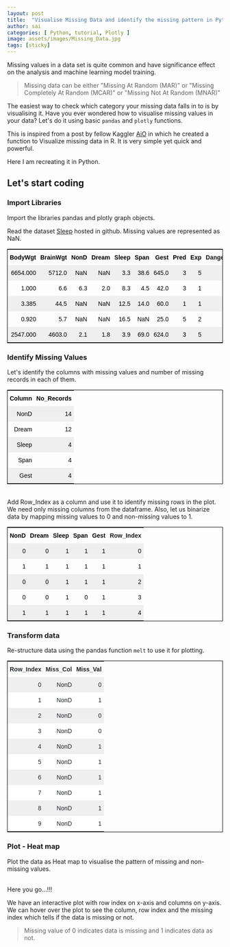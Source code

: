 ```yaml
---
layout: post
title:  "Visualise Missing Data and identify the missing pattern in Python"
author: sai
categories: [ Python, tutorial, Plotly ]
image: assets/images/Missing_Data.jpg
tags: [sticky]
---
```


Missing values in a data set is quite common and have significance effect on the analysis and machine learning model training.

> Missing data can be either "Missing At Random (MAR)" or "Missing Completely At Random (MCAR)" or "Missing Not At Random (MNAR)"

The easiest way to check which category your missing data falls in to is by visualising it. Have you ever wondered how to visualise missing values in your data? Let's do it using basic `pandas` and `plotly` functions. 

This is inspired from a post by fellow Kaggler [AiO](https://www.kaggle.com/notaapple) in which he created a function to Visualize missing data in R. It is very simple yet quick and powerful.

Here I am recreating it in Python.

## Let's start coding
### Import Libraries

Import the libraries pandas and plotly graph objects.
<br/>
<!-- Gist: Import libraries Start-->
<script src="https://gist.github.com/opendatavis/108f3ebfc2bf4835329340fd354d58f1.js"></script>
<!-- Gist: Import libraries End-->
Read the dataset [Sleep](https://raw.githubusercontent.com/opendatavis/opendatavis.github.io/master/Data/Sleep_Data.csv) hosted in github. Missing values are represented as NaN.
<br/>
<!-- Gist: Read data Start-->
<script src="https://gist.github.com/opendatavis/40a95f13ea7fcb069d90f579f10ba5bf.js"></script>
<!-- Gist: Read data End-->
<!-- HTML: Head Data Start-->
<center>
    <div>
        <style type="text/css">
            .tg  {border-collapse:collapse;border-color:black;border-spacing:0;border-style:solid;border-width:1px;}
            .tg td{border-style:solid;border-width:0px;font-family:Arial, sans-serif;font-size:14px;overflow:hidden;
              padding:10px 5px;word-break:normal;}
              .tg th{border-style:solid;border-width:0px;font-family:Arial, sans-serif;font-size:14px;font-weight:normal;
                  overflow:hidden;padding:10px 5px;word-break:normal;}
                  .tg .tg-ayo4{background-color:#efefef;border-color:#ffffff;color:rgb(0, 0, 0);text-align:right;vertical-align:top}
                  .tg .tg-06ar{border-color:#ffffff;color:rgb(0, 0, 0);font-weight:bold;text-align:right;vertical-align:top}
                  .tg .tg-h25s{border-color:#ffffff;font-weight:bold;text-align:right;vertical-align:top}
                  .tg .tg-zyvm{border-color:#ffffff;color:rgb(0, 0, 0);text-align:right;vertical-align:top}
              </style>
              <table class="tg">
                  <tr>
                    <th class="tg-06ar">BodyWgt</th>
                    <th class="tg-06ar">BrainWgt</th>
                    <th class="tg-06ar">NonD</th>
                    <th class="tg-06ar">Dream</th>
                    <th class="tg-06ar">Sleep</th>
                    <th class="tg-06ar">Span</th>
                    <th class="tg-06ar">Gest</th>
                    <th class="tg-06ar">Pred</th>
                    <th class="tg-06ar">Exp</th>
                    <th class="tg-h25s">Danger</th>
                </tr>
                <tr>
                    <td class="tg-ayo4">6654.000</td>
                    <td class="tg-ayo4">5712.0</td>
                    <td class="tg-ayo4">NaN</td>
                    <td class="tg-ayo4">NaN</td>
                    <td class="tg-ayo4">3.3</td>
                    <td class="tg-ayo4">38.6</td>
                    <td class="tg-ayo4">645.0</td>
                    <td class="tg-ayo4">3</td>
                    <td class="tg-ayo4">5</td>
                    <td class="tg-ayo4">3</td>
                </tr>
                <tr>
                    <td class="tg-zyvm">1.000</td>
                    <td class="tg-zyvm">6.6</td>
                    <td class="tg-zyvm">6.3</td>
                    <td class="tg-zyvm">2.0</td>
                    <td class="tg-zyvm">8.3</td>
                    <td class="tg-zyvm">4.5</td>
                    <td class="tg-zyvm">42.0</td>
                    <td class="tg-zyvm">3</td>
                    <td class="tg-zyvm">1</td>
                    <td class="tg-zyvm">3</td>
                </tr>
                <tr>
                    <td class="tg-ayo4">3.385</td>
                    <td class="tg-ayo4">44.5</td>
                    <td class="tg-ayo4">NaN</td>
                    <td class="tg-ayo4">NaN</td>
                    <td class="tg-ayo4">12.5</td>
                    <td class="tg-ayo4">14.0</td>
                    <td class="tg-ayo4">60.0</td>
                    <td class="tg-ayo4">1</td>
                    <td class="tg-ayo4">1</td>
                    <td class="tg-ayo4">1</td>
                </tr>
                <tr>
                    <td class="tg-zyvm">0.920</td>
                    <td class="tg-zyvm">5.7</td>
                    <td class="tg-zyvm">NaN</td>
                    <td class="tg-zyvm">NaN</td>
                    <td class="tg-zyvm">16.5</td>
                    <td class="tg-zyvm">NaN</td>
                    <td class="tg-zyvm">25.0</td>
                    <td class="tg-zyvm">5</td>
                    <td class="tg-zyvm">2</td>
                    <td class="tg-zyvm">3</td>
                </tr>
                <tr>
                    <td class="tg-ayo4">2547.000</td>
                    <td class="tg-ayo4">4603.0</td>
                    <td class="tg-ayo4">2.1</td>
                    <td class="tg-ayo4">1.8</td>
                    <td class="tg-ayo4">3.9</td>
                    <td class="tg-ayo4">69.0</td>
                    <td class="tg-ayo4">624.0</td>
                    <td class="tg-ayo4">3</td>
                    <td class="tg-ayo4">5</td>
                    <td class="tg-ayo4">4</td>
                </tr>
            </table>
        </div>
    </center>
<!-- HTML: Head Data End-->

### Identify Missing Values

Let's identify the columns with missing values and number of missing records in each of them.
<br/>
<!-- Gist: Find Missing data Start-->
<script src="https://gist.github.com/opendatavis/169f1c6fcd44885a2841b314b745fdd9.js"></script>
<!-- Gist: Find Missing data End-->
<!-- HTML: Missing Data Table Start-->
<center>
    <div>
        <style type="text/css">
            .tg  {border-collapse:collapse;border-color:black;border-spacing:0;border-style:solid;border-width:1px;}
            .tg td{border-style:solid;border-width:0px;font-family:Arial, sans-serif;font-size:14px;overflow:hidden;padding:4px 6px;
              word-break:normal;}
              .tg th{border-style:solid;border-width:0px;font-family:Arial, sans-serif;font-size:14px;font-weight:normal;
                  overflow:hidden;padding:4px 6px;word-break:normal;}
                  .tg .tg-g873{color:rgb(0, 0, 0);text-align:right;vertical-align:top}
                  .tg .tg-7rqb{border-color:#000000;color:rgb(0, 0, 0);font-weight:bold;text-align:right;vertical-align:top}
                  .tg .tg-h09j{background-color:#efefef;color:rgb(0, 0, 0);text-align:right;vertical-align:top}
              </style>
              <table class="tg">
                  <tr>
                    <th class="tg-7rqb">Column</th>
                    <th class="tg-7rqb">No_Records</th>
                </tr>
                <tr>
                    <td class="tg-h09j">NonD</td>
                    <td class="tg-h09j">14</td>
                </tr>
                <tr>
                    <td class="tg-g873">Dream</td>
                    <td class="tg-g873">12</td>
                </tr>
                <tr>
                    <td class="tg-h09j">Sleep</td>
                    <td class="tg-h09j">4</td>
                </tr>
                <tr>
                    <td class="tg-g873">Span</td>
                    <td class="tg-g873">4</td>
                </tr>
                <tr>
                    <td class="tg-h09j">Gest</td>
                    <td class="tg-h09j">4</td>
                </tr>
            </table>
        </div>
    </center>
<br/>
<!-- HTML: Missing Data Table End-->
Add Row_Index as a column and use it to identify missing rows in the plot. We need only missing columns from the dataframe. Also, let us binarize data by mapping missing values to 0 and non-missing values to 1.
<br/>
<!-- Gist: Binarize data Start-->
<script src="https://gist.github.com/opendatavis/c4d507db6a6b4b0653643f901cf3bedd.js"></script>
<!-- Gist: Binarize data End-->
<!-- HTML: Binarize Data Table Start-->
<center>
    <div>
        <style type="text/css">
            .tg  {border-collapse:collapse;border-color:black;border-spacing:0;border-style:solid;border-width:1px;}
            .tg td{border-style:solid;border-width:0px;font-family:Arial, sans-serif;font-size:14px;overflow:hidden;
              padding:10px 5px;word-break:normal;}
              .tg th{border-style:solid;border-width:0px;font-family:Arial, sans-serif;font-size:14px;font-weight:normal;
                  overflow:hidden;padding:10px 5px;word-break:normal;}
                  .tg .tg-efhx{border-color:inherit;color:rgb(0, 0, 0);font-weight:bold;text-align:right;vertical-align:top}
                  .tg .tg-6ic8{border-color:inherit;font-weight:bold;text-align:right;vertical-align:top}
                  .tg .tg-ehic{background-color:#efefef;border-color:inherit;color:rgb(0, 0, 0);text-align:right;vertical-align:top}
                  .tg .tg-pf22{border-color:inherit;color:rgb(0, 0, 0);text-align:right;vertical-align:top}
              </style>
              <table class="tg">
                  <tr>
                    <th class="tg-efhx">NonD</th>
                    <th class="tg-efhx">Dream</th>
                    <th class="tg-efhx">Sleep</th>
                    <th class="tg-efhx">Span</th>
                    <th class="tg-efhx">Gest</th>
                    <th class="tg-6ic8">Row_Index</th>
                </tr>
                <tr>
                    <td class="tg-ehic">0</td>
                    <td class="tg-ehic">0</td>
                    <td class="tg-ehic">1</td>
                    <td class="tg-ehic">1</td>
                    <td class="tg-ehic">1</td>
                    <td class="tg-ehic">0</td>
                </tr>
                <tr>
                    <td class="tg-pf22">1</td>
                    <td class="tg-pf22">1</td>
                    <td class="tg-pf22">1</td>
                    <td class="tg-pf22">1</td>
                    <td class="tg-pf22">1</td>
                    <td class="tg-pf22">1</td>
                </tr>
                <tr>
                    <td class="tg-ehic">0</td>
                    <td class="tg-ehic">0</td>
                    <td class="tg-ehic">1</td>
                    <td class="tg-ehic">1</td>
                    <td class="tg-ehic">1</td>
                    <td class="tg-ehic">2</td>
                </tr>
                <tr>
                    <td class="tg-pf22">0</td>
                    <td class="tg-pf22">0</td>
                    <td class="tg-pf22">1</td>
                    <td class="tg-pf22">0</td>
                    <td class="tg-pf22">1</td>
                    <td class="tg-pf22">3</td>
                </tr>
                <tr>
                    <td class="tg-ehic">1</td>
                    <td class="tg-ehic">1</td>
                    <td class="tg-ehic">1</td>
                    <td class="tg-ehic">1</td>
                    <td class="tg-ehic">1</td>
                    <td class="tg-ehic">4</td>
                </tr>
            </table>
        </div>
    </center>
<!-- HTML: Binarize Data Table End-->

### Transform data
Re-structure data using the pandas function `melt` to use it for plotting.
<br/>
<!-- Gist: Melt Data Start-->
<script src="https://gist.github.com/opendatavis/ba0490bfa635440d47b5863241791213.js"></script>
<!-- Gist: Melt Data End-->
<!-- HTML: Melt Data Table Start-->
<center>
    <div>
        <style type="text/css">
            .tg  {border-collapse:collapse;border-color:black;border-spacing:0;border-style:solid;border-width:1px;}
            .tg td{border-style:solid;border-width:0px;font-family:Arial, sans-serif;font-size:14px;overflow:hidden;
              padding:10px 5px;word-break:normal;}
              .tg th{border-style:solid;border-width:0px;font-family:Arial, sans-serif;font-size:14px;font-weight:normal;
                  overflow:hidden;padding:10px 5px;word-break:normal;}
                  .tg .tg-zgm3{background-color:#efefef;border-color:inherit;color:rgb(33, 37, 41);text-align:right;vertical-align:top}
                  .tg .tg-706p{background-color:rgb(255, 255, 255);border-color:inherit;color:rgb(33, 37, 41);text-align:right;vertical-align:top}
                  .tg .tg-7d3y{background-color:rgb(255, 255, 255);border-color:inherit;color:rgb(33, 37, 41);font-weight:bold;text-align:right;
                      vertical-align:top}
                      .tg .tg-6ic8{border-color:inherit;font-weight:bold;text-align:right;vertical-align:top}
                  </style>
                  <table class="tg">
                      <tr>
                        <th class="tg-7d3y">Row_Index</th>
                        <th class="tg-7d3y">Miss_Col</th>
                        <th class="tg-6ic8">Miss_Val</th>
                    </tr>
                    <tr>
                        <td class="tg-zgm3">0</td>
                        <td class="tg-zgm3">NonD</td>
                        <td class="tg-zgm3">0</td>
                    </tr>
                    <tr>
                        <td class="tg-706p">1</td>
                        <td class="tg-706p">NonD</td>
                        <td class="tg-706p">1</td>
                    </tr>
                    <tr>
                        <td class="tg-zgm3">2</td>
                        <td class="tg-zgm3">NonD</td>
                        <td class="tg-zgm3">0</td>
                    </tr>
                    <tr>
                        <td class="tg-706p">3</td>
                        <td class="tg-706p">NonD</td>
                        <td class="tg-706p">0</td>
                    </tr>
                    <tr>
                        <td class="tg-zgm3">4</td>
                        <td class="tg-zgm3">NonD</td>
                        <td class="tg-zgm3">1</td>
                    </tr>
                    <tr>
                        <td class="tg-706p">5</td>
                        <td class="tg-706p">NonD</td>
                        <td class="tg-706p">1</td>
                    </tr>
                    <tr>
                        <td class="tg-zgm3">6</td>
                        <td class="tg-zgm3">NonD</td>
                        <td class="tg-zgm3">1</td>
                    </tr>
                    <tr>
                        <td class="tg-706p">7</td>
                        <td class="tg-706p">NonD</td>
                        <td class="tg-706p">1</td>
                    </tr>
                    <tr>
                        <td class="tg-zgm3">8</td>
                        <td class="tg-zgm3">NonD</td>
                        <td class="tg-zgm3">1</td>
                    </tr>
                    <tr>
                        <td class="tg-706p">9</td>
                        <td class="tg-706p">NonD</td>
                        <td class="tg-706p">1</td>
                    </tr>
                </table>
            </div>
        </center>
<!-- HTML: Melt Data Table End-->

### Plot - Heat map

Plot the data as Heat map to visualise the pattern of missing and non-missing values. 
<br/>
<!-- Gist: Plot Heat map Start-->
<script src="https://gist.github.com/opendatavis/48b37ed6e3140c6202daea7e90d25668.js"></script>
<!-- Gist: Plot Heat map End-->
<!-- Plotly: java script Start-->
<script src="https://cdn.plot.ly/plotly-latest.min.js"></script>
<!-- Plotly: java script End-->
<br/>
Here you go...!!!

We have an interactive plot with row index on x-axis and columns on y-axis. We can hover over the plot to see the column, row index and the missing index which tells if the data is missing or not.

> Missing value of 0 indicates data is missing and 1 indicates data as not.

<!-- HTML: Plotly chart Start-->
<div>
  <div id="e29bc7a6-61de-46ab-b946-b182d658a811" class="plotly-graph-div" style="height:100%; width:100%;"></div>
  <script type="text/javascript">

    window.PLOTLYENV=window.PLOTLYENV || {};
    
    if (document.getElementById("e29bc7a6-61de-46ab-b946-b182d658a811")) {
      Plotly.newPlot(
        'e29bc7a6-61de-46ab-b946-b182d658a811',
        [{"colorbar": {"title": {"text": "Missing<br>(0=Yes, 1=No)<br>"}}, "colorscale": [[0.0, "rgb(0, 0, 0)"], [0.09090909090909091, "rgb(16, 16, 16)"], [0.18181818181818182, "rgb(38, 38, 38)"], [0.2727272727272727, "rgb(59, 59, 59)"], [0.36363636363636365, "rgb(81, 80, 80)"], [0.45454545454545453, "rgb(102, 101, 101)"], [0.5454545454545454, "rgb(124, 123, 122)"], [0.6363636363636364, "rgb(146, 146, 145)"], [0.7272727272727273, "rgb(171, 171, 170)"], [0.8181818181818182, "rgb(197, 197, 195)"], [0.9090909090909091, "rgb(224, 224, 223)"], [1.0, "rgb(254, 254, 253)"]], "hovertemplate": "Row Index: %{x}<br>Column: %{y}<br>Missing: %{z}<br><extra></extra>", "reversescale": true, "showscale": true, "type": "heatmap", "x": [0, 1, 2, 3, 4, 5, 6, 7, 8, 9, 10, 11, 12, 13, 14, 15, 16, 17, 18, 19, 20, 21, 22, 23, 24, 25, 26, 27, 28, 29, 30, 31, 32, 33, 34, 35, 36, 37, 38, 39, 40, 41, 42, 43, 44, 45, 46, 47, 48, 49, 50, 51, 52, 53, 54, 55, 56, 57, 58, 59, 60, 61, 0, 1, 2, 3, 4, 5, 6, 7, 8, 9, 10, 11, 12, 13, 14, 15, 16, 17, 18, 19, 20, 21, 22, 23, 24, 25, 26, 27, 28, 29, 30, 31, 32, 33, 34, 35, 36, 37, 38, 39, 40, 41, 42, 43, 44, 45, 46, 47, 48, 49, 50, 51, 52, 53, 54, 55, 56, 57, 58, 59, 60, 61, 0, 1, 2, 3, 4, 5, 6, 7, 8, 9, 10, 11, 12, 13, 14, 15, 16, 17, 18, 19, 20, 21, 22, 23, 24, 25, 26, 27, 28, 29, 30, 31, 32, 33, 34, 35, 36, 37, 38, 39, 40, 41, 42, 43, 44, 45, 46, 47, 48, 49, 50, 51, 52, 53, 54, 55, 56, 57, 58, 59, 60, 61, 0, 1, 2, 3, 4, 5, 6, 7, 8, 9, 10, 11, 12, 13, 14, 15, 16, 17, 18, 19, 20, 21, 22, 23, 24, 25, 26, 27, 28, 29, 30, 31, 32, 33, 34, 35, 36, 37, 38, 39, 40, 41, 42, 43, 44, 45, 46, 47, 48, 49, 50, 51, 52, 53, 54, 55, 56, 57, 58, 59, 60, 61, 0, 1, 2, 3, 4, 5, 6, 7, 8, 9, 10, 11, 12, 13, 14, 15, 16, 17, 18, 19, 20, 21, 22, 23, 24, 25, 26, 27, 28, 29, 30, 31, 32, 33, 34, 35, 36, 37, 38, 39, 40, 41, 42, 43, 44, 45, 46, 47, 48, 49, 50, 51, 52, 53, 54, 55, 56, 57, 58, 59, 60, 61], "y": ["NonD", "NonD", "NonD", "NonD", "NonD", "NonD", "NonD", "NonD", "NonD", "NonD", "NonD", "NonD", "NonD", "NonD", "NonD", "NonD", "NonD", "NonD", "NonD", "NonD", "NonD", "NonD", "NonD", "NonD", "NonD", "NonD", "NonD", "NonD", "NonD", "NonD", "NonD", "NonD", "NonD", "NonD", "NonD", "NonD", "NonD", "NonD", "NonD", "NonD", "NonD", "NonD", "NonD", "NonD", "NonD", "NonD", "NonD", "NonD", "NonD", "NonD", "NonD", "NonD", "NonD", "NonD", "NonD", "NonD", "NonD", "NonD", "NonD", "NonD", "NonD", "NonD", "Dream", "Dream", "Dream", "Dream", "Dream", "Dream", "Dream", "Dream", "Dream", "Dream", "Dream", "Dream", "Dream", "Dream", "Dream", "Dream", "Dream", "Dream", "Dream", "Dream", "Dream", "Dream", "Dream", "Dream", "Dream", "Dream", "Dream", "Dream", "Dream", "Dream", "Dream", "Dream", "Dream", "Dream", "Dream", "Dream", "Dream", "Dream", "Dream", "Dream", "Dream", "Dream", "Dream", "Dream", "Dream", "Dream", "Dream", "Dream", "Dream", "Dream", "Dream", "Dream", "Dream", "Dream", "Dream", "Dream", "Dream", "Dream", "Dream", "Dream", "Dream", "Dream", "Sleep", "Sleep", "Sleep", "Sleep", "Sleep", "Sleep", "Sleep", "Sleep", "Sleep", "Sleep", "Sleep", "Sleep", "Sleep", "Sleep", "Sleep", "Sleep", "Sleep", "Sleep", "Sleep", "Sleep", "Sleep", "Sleep", "Sleep", "Sleep", "Sleep", "Sleep", "Sleep", "Sleep", "Sleep", "Sleep", "Sleep", "Sleep", "Sleep", "Sleep", "Sleep", "Sleep", "Sleep", "Sleep", "Sleep", "Sleep", "Sleep", "Sleep", "Sleep", "Sleep", "Sleep", "Sleep", "Sleep", "Sleep", "Sleep", "Sleep", "Sleep", "Sleep", "Sleep", "Sleep", "Sleep", "Sleep", "Sleep", "Sleep", "Sleep", "Sleep", "Sleep", "Sleep", "Span", "Span", "Span", "Span", "Span", "Span", "Span", "Span", "Span", "Span", "Span", "Span", "Span", "Span", "Span", "Span", "Span", "Span", "Span", "Span", "Span", "Span", "Span", "Span", "Span", "Span", "Span", "Span", "Span", "Span", "Span", "Span", "Span", "Span", "Span", "Span", "Span", "Span", "Span", "Span", "Span", "Span", "Span", "Span", "Span", "Span", "Span", "Span", "Span", "Span", "Span", "Span", "Span", "Span", "Span", "Span", "Span", "Span", "Span", "Span", "Span", "Span", "Gest", "Gest", "Gest", "Gest", "Gest", "Gest", "Gest", "Gest", "Gest", "Gest", "Gest", "Gest", "Gest", "Gest", "Gest", "Gest", "Gest", "Gest", "Gest", "Gest", "Gest", "Gest", "Gest", "Gest", "Gest", "Gest", "Gest", "Gest", "Gest", "Gest", "Gest", "Gest", "Gest", "Gest", "Gest", "Gest", "Gest", "Gest", "Gest", "Gest", "Gest", "Gest", "Gest", "Gest", "Gest", "Gest", "Gest", "Gest", "Gest", "Gest", "Gest", "Gest", "Gest", "Gest", "Gest", "Gest", "Gest", "Gest", "Gest", "Gest", "Gest", "Gest"], "z": [0, 1, 0, 0, 1, 1, 1, 1, 1, 1, 1, 1, 1, 0, 1, 1, 1, 1, 1, 1, 0, 1, 1, 0, 1, 0, 1, 1, 1, 0, 0, 1, 1, 1, 1, 1, 1, 1, 1, 1, 0, 1, 1, 1, 1, 1, 0, 1, 1, 1, 1, 1, 0, 1, 0, 1, 1, 1, 1, 1, 1, 0, 0, 1, 0, 0, 1, 1, 1, 1, 1, 1, 1, 1, 1, 0, 1, 1, 1, 1, 1, 1, 1, 1, 1, 0, 1, 0, 1, 1, 1, 0, 0, 1, 1, 1, 1, 1, 1, 1, 1, 1, 1, 1, 1, 1, 1, 1, 0, 1, 1, 1, 1, 1, 0, 1, 0, 1, 1, 1, 1, 1, 1, 0, 1, 1, 1, 1, 1, 1, 1, 1, 1, 1, 1, 1, 1, 1, 1, 1, 1, 1, 1, 1, 0, 1, 1, 1, 1, 1, 1, 1, 1, 1, 0, 1, 1, 1, 1, 1, 1, 1, 1, 1, 0, 1, 1, 1, 1, 1, 1, 1, 1, 1, 1, 1, 1, 1, 1, 1, 1, 1, 1, 1, 1, 0, 1, 1, 1, 0, 1, 1, 1, 1, 1, 1, 1, 1, 0, 1, 1, 1, 1, 1, 1, 1, 1, 1, 1, 1, 1, 1, 1, 1, 1, 1, 1, 1, 1, 1, 0, 0, 1, 1, 1, 1, 1, 1, 1, 1, 1, 1, 1, 1, 1, 1, 1, 1, 1, 1, 1, 1, 1, 1, 1, 1, 1, 1, 1, 1, 1, 1, 1, 1, 1, 1, 1, 1, 1, 1, 0, 1, 1, 1, 1, 1, 0, 0, 1, 1, 1, 1, 1, 1, 1, 1, 1, 1, 1, 1, 1, 1, 1, 1, 1, 1, 1, 1, 1, 1, 1, 1, 1, 1, 1, 1, 1, 1, 1, 1, 1, 1, 1, 0, 1, 1, 1, 1, 1, 1]}],
        {"font": {"color": "#000000", "family": "Segoe UI", "size": 12}, "template": {"data": {"bar": [{"error_x": {"color": "#2a3f5f"}, "error_y": {"color": "#2a3f5f"}, "marker": {"line": {"color": "#E5ECF6", "width": 0.5}}, "type": "bar"}], "barpolar": [{"marker": {"line": {"color": "#E5ECF6", "width": 0.5}}, "type": "barpolar"}], "carpet": [{"aaxis": {"endlinecolor": "#2a3f5f", "gridcolor": "white", "linecolor": "white", "minorgridcolor": "white", "startlinecolor": "#2a3f5f"}, "baxis": {"endlinecolor": "#2a3f5f", "gridcolor": "white", "linecolor": "white", "minorgridcolor": "white", "startlinecolor": "#2a3f5f"}, "type": "carpet"}], "choropleth": [{"colorbar": {"outlinewidth": 0, "ticks": ""}, "type": "choropleth"}], "contour": [{"colorbar": {"outlinewidth": 0, "ticks": ""}, "colorscale": [[0.0, "#0d0887"], [0.1111111111111111, "#46039f"], [0.2222222222222222, "#7201a8"], [0.3333333333333333, "#9c179e"], [0.4444444444444444, "#bd3786"], [0.5555555555555556, "#d8576b"], [0.6666666666666666, "#ed7953"], [0.7777777777777778, "#fb9f3a"], [0.8888888888888888, "#fdca26"], [1.0, "#f0f921"]], "type": "contour"}], "contourcarpet": [{"colorbar": {"outlinewidth": 0, "ticks": ""}, "type": "contourcarpet"}], "heatmap": [{"colorbar": {"outlinewidth": 0, "ticks": ""}, "colorscale": [[0.0, "#0d0887"], [0.1111111111111111, "#46039f"], [0.2222222222222222, "#7201a8"], [0.3333333333333333, "#9c179e"], [0.4444444444444444, "#bd3786"], [0.5555555555555556, "#d8576b"], [0.6666666666666666, "#ed7953"], [0.7777777777777778, "#fb9f3a"], [0.8888888888888888, "#fdca26"], [1.0, "#f0f921"]], "type": "heatmap"}], "heatmapgl": [{"colorbar": {"outlinewidth": 0, "ticks": ""}, "colorscale": [[0.0, "#0d0887"], [0.1111111111111111, "#46039f"], [0.2222222222222222, "#7201a8"], [0.3333333333333333, "#9c179e"], [0.4444444444444444, "#bd3786"], [0.5555555555555556, "#d8576b"], [0.6666666666666666, "#ed7953"], [0.7777777777777778, "#fb9f3a"], [0.8888888888888888, "#fdca26"], [1.0, "#f0f921"]], "type": "heatmapgl"}], "histogram": [{"marker": {"colorbar": {"outlinewidth": 0, "ticks": ""}}, "type": "histogram"}], "histogram2d": [{"colorbar": {"outlinewidth": 0, "ticks": ""}, "colorscale": [[0.0, "#0d0887"], [0.1111111111111111, "#46039f"], [0.2222222222222222, "#7201a8"], [0.3333333333333333, "#9c179e"], [0.4444444444444444, "#bd3786"], [0.5555555555555556, "#d8576b"], [0.6666666666666666, "#ed7953"], [0.7777777777777778, "#fb9f3a"], [0.8888888888888888, "#fdca26"], [1.0, "#f0f921"]], "type": "histogram2d"}], "histogram2dcontour": [{"colorbar": {"outlinewidth": 0, "ticks": ""}, "colorscale": [[0.0, "#0d0887"], [0.1111111111111111, "#46039f"], [0.2222222222222222, "#7201a8"], [0.3333333333333333, "#9c179e"], [0.4444444444444444, "#bd3786"], [0.5555555555555556, "#d8576b"], [0.6666666666666666, "#ed7953"], [0.7777777777777778, "#fb9f3a"], [0.8888888888888888, "#fdca26"], [1.0, "#f0f921"]], "type": "histogram2dcontour"}], "mesh3d": [{"colorbar": {"outlinewidth": 0, "ticks": ""}, "type": "mesh3d"}], "parcoords": [{"line": {"colorbar": {"outlinewidth": 0, "ticks": ""}}, "type": "parcoords"}], "pie": [{"automargin": true, "type": "pie"}], "scatter": [{"marker": {"colorbar": {"outlinewidth": 0, "ticks": ""}}, "type": "scatter"}], "scatter3d": [{"line": {"colorbar": {"outlinewidth": 0, "ticks": ""}}, "marker": {"colorbar": {"outlinewidth": 0, "ticks": ""}}, "type": "scatter3d"}], "scattercarpet": [{"marker": {"colorbar": {"outlinewidth": 0, "ticks": ""}}, "type": "scattercarpet"}], "scattergeo": [{"marker": {"colorbar": {"outlinewidth": 0, "ticks": ""}}, "type": "scattergeo"}], "scattergl": [{"marker": {"colorbar": {"outlinewidth": 0, "ticks": ""}}, "type": "scattergl"}], "scattermapbox": [{"marker": {"colorbar": {"outlinewidth": 0, "ticks": ""}}, "type": "scattermapbox"}], "scatterpolar": [{"marker": {"colorbar": {"outlinewidth": 0, "ticks": ""}}, "type": "scatterpolar"}], "scatterpolargl": [{"marker": {"colorbar": {"outlinewidth": 0, "ticks": ""}}, "type": "scatterpolargl"}], "scatterternary": [{"marker": {"colorbar": {"outlinewidth": 0, "ticks": ""}}, "type": "scatterternary"}], "surface": [{"colorbar": {"outlinewidth": 0, "ticks": ""}, "colorscale": [[0.0, "#0d0887"], [0.1111111111111111, "#46039f"], [0.2222222222222222, "#7201a8"], [0.3333333333333333, "#9c179e"], [0.4444444444444444, "#bd3786"], [0.5555555555555556, "#d8576b"], [0.6666666666666666, "#ed7953"], [0.7777777777777778, "#fb9f3a"], [0.8888888888888888, "#fdca26"], [1.0, "#f0f921"]], "type": "surface"}], "table": [{"cells": {"fill": {"color": "#EBF0F8"}, "line": {"color": "white"}}, "header": {"fill": {"color": "#C8D4E3"}, "line": {"color": "white"}}, "type": "table"}]}, "layout": {"annotationdefaults": {"arrowcolor": "#2a3f5f", "arrowhead": 0, "arrowwidth": 1}, "coloraxis": {"colorbar": {"outlinewidth": 0, "ticks": ""}}, "colorscale": {"diverging": [[0, "#8e0152"], [0.1, "#c51b7d"], [0.2, "#de77ae"], [0.3, "#f1b6da"], [0.4, "#fde0ef"], [0.5, "#f7f7f7"], [0.6, "#e6f5d0"], [0.7, "#b8e186"], [0.8, "#7fbc41"], [0.9, "#4d9221"], [1, "#276419"]], "sequential": [[0.0, "#0d0887"], [0.1111111111111111, "#46039f"], [0.2222222222222222, "#7201a8"], [0.3333333333333333, "#9c179e"], [0.4444444444444444, "#bd3786"], [0.5555555555555556, "#d8576b"], [0.6666666666666666, "#ed7953"], [0.7777777777777778, "#fb9f3a"], [0.8888888888888888, "#fdca26"], [1.0, "#f0f921"]], "sequentialminus": [[0.0, "#0d0887"], [0.1111111111111111, "#46039f"], [0.2222222222222222, "#7201a8"], [0.3333333333333333, "#9c179e"], [0.4444444444444444, "#bd3786"], [0.5555555555555556, "#d8576b"], [0.6666666666666666, "#ed7953"], [0.7777777777777778, "#fb9f3a"], [0.8888888888888888, "#fdca26"], [1.0, "#f0f921"]]}, "colorway": ["#636efa", "#EF553B", "#00cc96", "#ab63fa", "#FFA15A", "#19d3f3", "#FF6692", "#B6E880", "#FF97FF", "#FECB52"], "font": {"color": "#2a3f5f"}, "geo": {"bgcolor": "white", "lakecolor": "white", "landcolor": "#E5ECF6", "showlakes": true, "showland": true, "subunitcolor": "white"}, "hoverlabel": {"align": "left"}, "hovermode": "closest", "mapbox": {"style": "light"}, "paper_bgcolor": "white", "plot_bgcolor": "#E5ECF6", "polar": {"angularaxis": {"gridcolor": "white", "linecolor": "white", "ticks": ""}, "bgcolor": "#E5ECF6", "radialaxis": {"gridcolor": "white", "linecolor": "white", "ticks": ""}}, "scene": {"xaxis": {"backgroundcolor": "#E5ECF6", "gridcolor": "white", "gridwidth": 2, "linecolor": "white", "showbackground": true, "ticks": "", "zerolinecolor": "white"}, "yaxis": {"backgroundcolor": "#E5ECF6", "gridcolor": "white", "gridwidth": 2, "linecolor": "white", "showbackground": true, "ticks": "", "zerolinecolor": "white"}, "zaxis": {"backgroundcolor": "#E5ECF6", "gridcolor": "white", "gridwidth": 2, "linecolor": "white", "showbackground": true, "ticks": "", "zerolinecolor": "white"}}, "shapedefaults": {"line": {"color": "#2a3f5f"}}, "ternary": {"aaxis": {"gridcolor": "white", "linecolor": "white", "ticks": ""}, "baxis": {"gridcolor": "white", "linecolor": "white", "ticks": ""}, "bgcolor": "#E5ECF6", "caxis": {"gridcolor": "white", "linecolor": "white", "ticks": ""}}, "title": {"x": 0.05}, "xaxis": {"automargin": true, "gridcolor": "white", "linecolor": "white", "ticks": "", "title": {"standoff": 15}, "zerolinecolor": "white", "zerolinewidth": 2}, "yaxis": {"automargin": true, "gridcolor": "white", "linecolor": "white", "ticks": "", "title": {"standoff": 15}, "zerolinecolor": "white", "zerolinewidth": 2}}}, "title": {"text": "Missing Data Visualisation", "x": 0.5, "xanchor": "center", "y": 0.9, "yanchor": "top"}, "xaxis": {"linecolor": "black", "linewidth": 1, "showline": true, "title": {"text": "Row Index"}}, "yaxis": {"linecolor": "black", "linewidth": 1, "showline": true, "title": {"text": "Missing Columns"}}},
        {"responsive": true}
        )
};

</script>
</div>
<!-- HTML: Plotly chart End-->

Plotly provides several customization options to the charts interactively. You can play around and make the charts more interesting. 